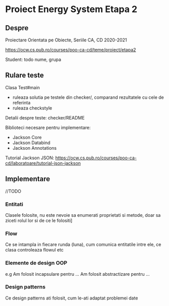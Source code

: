 # Proiect Energy System Etapa 2

## Despre

Proiectare Orientata pe Obiecte, Seriile CA, CD
2020-2021

<https://ocw.cs.pub.ro/courses/poo-ca-cd/teme/proiect/etapa2>

Student: todo nume, grupa

## Rulare teste

Clasa Test#main
  * ruleaza solutia pe testele din checker/, comparand rezultatele cu cele de referinta
  * ruleaza checkstyle

Detalii despre teste: checker/README

Biblioteci necesare pentru implementare:
* Jackson Core 
* Jackson Databind 
* Jackson Annotations

Tutorial Jackson JSON: 
<https://ocw.cs.pub.ro/courses/poo-ca-cd/laboratoare/tutorial-json-jackson>

## Implementare
//TODO
### Entitati

Clasele folosite, nu este nevoie sa enumerati proprietati si metode, 
doar sa ziceti rolul lor si de ce le folositi]

### Flow

Ce se intampla in fiecare runda (luna), cum comunica entitatile intre ele, ce clasa controleaza flowul etc

### Elemente de design OOP

e.g Am folosit incapsulare pentru ... Am folosit abstractizare pentru ...

### Design patterns

Ce design patterns ati folosit, cum le-ati adaptat problemei date
